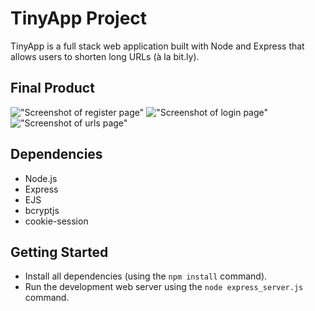 # TinyApp Project

TinyApp is a full stack web application built with Node and Express that allows users to shorten long URLs (à la bit.ly).

## Final Product

!["Screenshot of register page"](#https://github.com/sandeepgill62/tinyapp/blob/master/docs/register-page.png)
!["Screenshot of login page"](#https://github.com/sandeepgill62/tinyapp/blob/master/docs/login-page.png)
!["Screenshot of urls page"](#https://github.com/sandeepgill62/tinyapp/blob/master/docs/urls-page.png)


## Dependencies

- Node.js
- Express
- EJS
- bcryptjs
- cookie-session

## Getting Started

- Install all dependencies (using the `npm install` command).
- Run the development web server using the `node express_server.js` command.